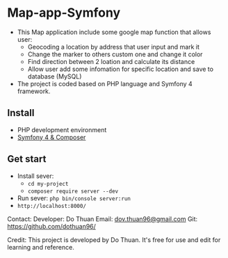 # Map-app-Symfony

- This Map application include some google map function that allows user:
  + Geocoding a location by address that user input and mark it
  + Change the marker to others custom one and change it color
  + Find direction between 2 loation and calculate its distance
  + Allow user add some infomation for specific location and save to database (MySQL)
- The project is coded based on PHP language and Symfony 4 framework.  

## Install

- PHP development environment 
- [Symfony 4 & Composer](https://symfony.com/doc/current/setup.html)

## Get start

- Install sever:
  + `cd my-project`
  + `composer require server --dev`
- Run sever: `php bin/console server:run`
- `http://localhost:8000/`

Contact: Developer: Do Thuan
Email: dov.thuan96@gmail.com
Git: https://github.com/dothuan96/

Credit: This project is developed by Do Thuan.
It's free for use and edit for learning and reference.
